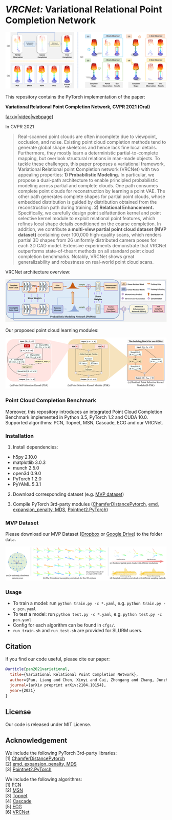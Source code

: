 # *VRCNet:* Variational Relational Point Completion Network
<p align="center"> 
<img src="images/intro.png">
</p>

This repository contains the PyTorch implementation of the paper:

**Variational Relational Point Completion Network, CVPR 2021 (Oral)**

[[arxiv](https://arxiv.org/abs/2104.10154)|[video](https://www.youtube.com/watch?v=0SNHlxvCP0g)|[webpage](https://paul007pl.github.io/projects/VRCNet)]


In CVPR 2021

> Real-scanned point clouds are often incomplete due to viewpoint, occlusion, and noise. Existing point cloud completion methods tend to generate global shape skeletons and hence lack fine local details. Furthermore, they mostly learn a deterministic partial-to-complete mapping, but overlook structural relations in man-made objects. To tackle these challenges, this paper proposes a variational framework, **V**ariational **R**elational point **C**ompletion network (VRCNet) with two appealing properties: **1) Probabilistic Modeling.** In particular, we propose a dual-path architecture to enable principled probabilistic modeling across partial and complete clouds. One path consumes complete point clouds for reconstruction by learning a point VAE. The other path generates complete shapes for partial point clouds, whose embedded distribution is guided by distribution obtained from the reconstruction path during training. **2) Relational Enhancement.** Specifically, we carefully design point selfattention kernel and point selective kernel module to exploit relational point features, which refines local shape details conditioned on the coarse completion. In addition, we contribute **a multi-view partial point cloud dataset (MVP dataset)** containing over 100,000 high-quality scans, which renders partial 3D shapes from 26 uniformly distributed camera poses for each 3D CAD model. Extensive experiments demonstrate that VRCNet outperforms state-of-theart methods on all standard point cloud completion benchmarks. Notably, VRCNet shows great generalizability and robustness on real-world point cloud scans.


VRCNet architecture overview:
<p align="center"> 
<img src="images/overview.png">
</p>


Our proposed point cloud learning modules:
<p align="center"> 
<img src="images/modules.png">
</p>


### Point Cloud Completion Benchmark
Moreover, this repository introduces an integrated Point Cloud Completion Benchmark implemented in Python 3.5, PyTorch 1.2 and CUDA 10.0. Supported algorithms: PCN, Topnet, MSN, Cascade, ECG and our VRCNet.


### Installation
1. Install dependencies:
+ h5py 2.10.0
+ matplotlib 3.0.3
+ munch 2.5.0
+ open3d 0.9.0
+ PyTorch 1.2.0
+ PyYAML 5.3.1

2. Download corresponding dataset (e.g. [MVP dataset](https://www.dropbox.com/sh/la0kwlqx4n2s5e3/AACjoTzt-_vlX6OF9mfSpFMra?dl=0&lst=))

3. Compile PyTorch 3rd-party modules ([ChamferDistancePytorch](https://github.com/ThibaultGROUEIX/ChamferDistancePytorch), [emd, expansion_penalty, MDS](https://github.com/Colin97/MSN-Point-Cloud-Completion), [Pointnet2.PyTorch](https://github.com/sshaoshuai/Pointnet2.PyTorch))


### MVP Dataset
Please download our MVP Dataset ([Dropbox](https://www.dropbox.com/sh/la0kwlqx4n2s5e3/AACjoTzt-_vlX6OF9mfSpFMra?dl=0&lst=) or [Google Drive](https://drive.google.com/drive/folders/1ylC-dYFM45KW4K9tPyljBSVyetazCEeH?usp=sharing)) to the folder `data`.
<p align="center"> 
<img src="images/mvp.png">
</p>


### Usage
+ To train a model: run `python train.py -c *.yaml`, e.g. `python train.py -c pcn.yaml`
+ To test a model: run `python test.py -c *.yaml`, e.g. `python test.py -c pcn.yaml`
+ Config for each algorithm can be found in `cfgs/`.
+ `run_train.sh` and `run_test.sh` are provided for SLURM users. 


## Citation
If you find our code useful, please cite our paper:
```bibtex
@article{pan2021variational,
  title={Variational Relational Point Completion Network},
  author={Pan, Liang and Chen, Xinyi and Cai, Zhongang and Zhang, Junzhe and Zhao, Haiyu and Yi, Shuai and Liu, Ziwei},
  journal={arXiv preprint arXiv:2104.10154},
  year={2021}
}
```


## License
Our code is released under MIT License.


## Acknowledgement
We include the following PyTorch 3rd-party libraries:  
[1] [ChamferDistancePytorch](https://github.com/ThibaultGROUEIX/ChamferDistancePytorch)  
[2] [emd, expansion_penalty, MDS](https://github.com/Colin97/MSN-Point-Cloud-Completion)  
[3] [Pointnet2.PyTorch](https://github.com/sshaoshuai/Pointnet2.PyTorch)  

We include the following algorithms:  
[1] [PCN](https://github.com/wentaoyuan/pcn)  
[2] [MSN](https://github.com/Colin97/MSN-Point-Cloud-Completion)  
[3] [Topnet](https://github.com/lynetcha/completion3d)  
[4] [Cascade](https://github.com/xiaogangw/cascaded-point-completion)  
[5] [ECG](https://github.com/paul007pl/ECG)  
[6] [VRCNet](https://github.com/paul007pl/VRCNet)

